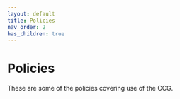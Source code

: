 ```yaml
---
layout: default
title: Policies
nav_order: 2
has_children: true
---
```

# Policies

These are some of the policies covering use of the CCG.
